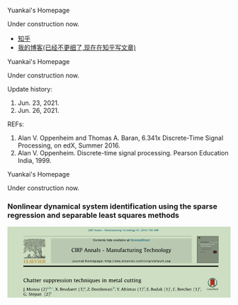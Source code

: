 <p>Yuankai's Homepage</p>
<p>Under construction now.</p>

<ul>
  <li> <a href="https://www.zhihu.com/people/AJLoveChina">知乎</a> </li>
  <li> <a href="http://hejie.nigeerhuo.com">我的博客(已经不更细了,现在在知乎写文章)</a> </li>
</ul>


<p>Yuankai's Homepage</p>
<p>Under construction now.</p>


Update history:

1. Jun. 23, 2021.
2. Jun. 26, 2021.

REFs:	

1.  Alan V. Oppenheim and Thomas A. Baran, 6.341x Discrete-Time Signal Processing, on edX, Summer 2016.
2.  Alan V. Oppenheim. Discrete-time signal processing. Pearson Education India, 1999.

<p>Yuankai's Homepage</p>
<p>Under construction now.</p>

### Nonlinear dynamical system identification using the sparse regression and separable least squares methods 

![image-20210615002501050](Typora_Figs/image-20210615002501050.png)

